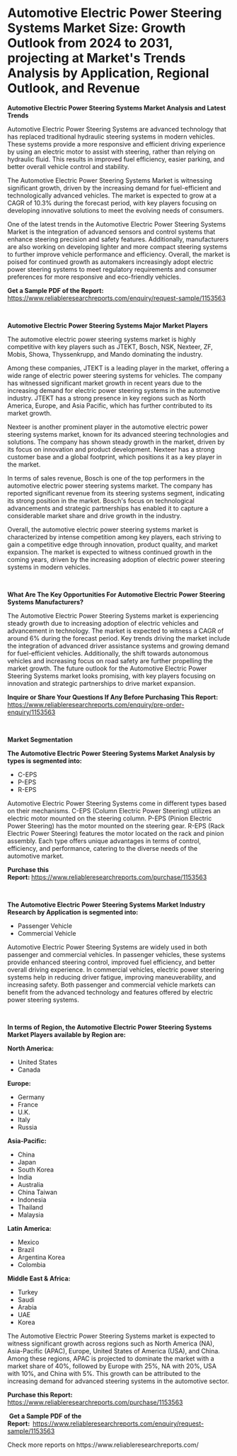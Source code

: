 <p><h1>Automotive Electric Power Steering Systems Market Size: Growth Outlook from 2024 to 2031, projecting at Market's Trends Analysis by Application, Regional Outlook, and Revenue</h1></p><p><strong>Automotive Electric Power Steering Systems Market Analysis and Latest Trends</strong></p>
<p><p>Automotive Electric Power Steering Systems are advanced technology that has replaced traditional hydraulic steering systems in modern vehicles. These systems provide a more responsive and efficient driving experience by using an electric motor to assist with steering, rather than relying on hydraulic fluid. This results in improved fuel efficiency, easier parking, and better overall vehicle control and stability.</p><p>The Automotive Electric Power Steering Systems Market is witnessing significant growth, driven by the increasing demand for fuel-efficient and technologically advanced vehicles. The market is expected to grow at a CAGR of 10.3% during the forecast period, with key players focusing on developing innovative solutions to meet the evolving needs of consumers. </p><p>One of the latest trends in the Automotive Electric Power Steering Systems Market is the integration of advanced sensors and control systems that enhance steering precision and safety features. Additionally, manufacturers are also working on developing lighter and more compact steering systems to further improve vehicle performance and efficiency. Overall, the market is poised for continued growth as automakers increasingly adopt electric power steering systems to meet regulatory requirements and consumer preferences for more responsive and eco-friendly vehicles.</p></p>
<p><strong>Get a Sample PDF of the Report:&nbsp;</strong> <a href="https://www.reliableresearchreports.com/enquiry/request-sample/1153563">https://www.reliableresearchreports.com/enquiry/request-sample/1153563</a></p>
<p>&nbsp;</p>
<p><strong>Automotive Electric Power Steering Systems Major Market Players</strong></p>
<p><p>The automotive electric power steering systems market is highly competitive with key players such as JTEKT, Bosch, NSK, Nexteer, ZF, Mobis, Showa, Thyssenkrupp, and Mando dominating the industry.</p><p>Among these companies, JTEKT is a leading player in the market, offering a wide range of electric power steering systems for vehicles. The company has witnessed significant market growth in recent years due to the increasing demand for electric power steering systems in the automotive industry. JTEKT has a strong presence in key regions such as North America, Europe, and Asia Pacific, which has further contributed to its market growth.</p><p>Nexteer is another prominent player in the automotive electric power steering systems market, known for its advanced steering technologies and solutions. The company has shown steady growth in the market, driven by its focus on innovation and product development. Nexteer has a strong customer base and a global footprint, which positions it as a key player in the market.</p><p>In terms of sales revenue, Bosch is one of the top performers in the automotive electric power steering systems market. The company has reported significant revenue from its steering systems segment, indicating its strong position in the market. Bosch's focus on technological advancements and strategic partnerships has enabled it to capture a considerable market share and drive growth in the industry.</p><p>Overall, the automotive electric power steering systems market is characterized by intense competition among key players, each striving to gain a competitive edge through innovation, product quality, and market expansion. The market is expected to witness continued growth in the coming years, driven by the increasing adoption of electric power steering systems in modern vehicles.</p></p>
<p>&nbsp;</p>
<p><strong>What Are The Key Opportunities For Automotive Electric Power Steering Systems Manufacturers?</strong></p>
<p><p>The Automotive Electric Power Steering Systems market is experiencing steady growth due to increasing adoption of electric vehicles and advancement in technology. The market is expected to witness a CAGR of around 6% during the forecast period. Key trends driving the market include the integration of advanced driver assistance systems and growing demand for fuel-efficient vehicles. Additionally, the shift towards autonomous vehicles and increasing focus on road safety are further propelling the market growth. The future outlook for the Automotive Electric Power Steering Systems market looks promising, with key players focusing on innovation and strategic partnerships to drive market expansion.</p></p>
<p><strong>Inquire or Share Your Questions If Any Before Purchasing This Report:</strong> <a href="https://www.reliableresearchreports.com/enquiry/pre-order-enquiry/1153563">https://www.reliableresearchreports.com/enquiry/pre-order-enquiry/1153563</a></p>
<p>&nbsp;</p>
<p><strong>Market Segmentation</strong></p>
<p><strong>The Automotive Electric Power Steering Systems Market Analysis by types is segmented into:</strong></p>
<p><ul><li>C-EPS</li><li>P-EPS</li><li>R-EPS</li></ul></p>
<p><p>Automotive Electric Power Steering Systems come in different types based on their mechanisms. C-EPS (Column Electric Power Steering) utilizes an electric motor mounted on the steering column. P-EPS (Pinion Electric Power Steering) has the motor mounted on the steering gear. R-EPS (Rack Electric Power Steering) features the motor located on the rack and pinion assembly. Each type offers unique advantages in terms of control, efficiency, and performance, catering to the diverse needs of the automotive market.</p></p>
<p><strong>Purchase this Report:&nbsp;</strong><a href="https://www.reliableresearchreports.com/purchase/1153563">https://www.reliableresearchreports.com/purchase/1153563</a></p>
<p>&nbsp;</p>
<p><strong>The Automotive Electric Power Steering Systems Market Industry Research by Application is segmented into:</strong></p>
<p><ul><li>Passenger Vehicle</li><li>Commercial Vehicle</li></ul></p>
<p><p>Automotive Electric Power Steering Systems are widely used in both passenger and commercial vehicles. In passenger vehicles, these systems provide enhanced steering control, improved fuel efficiency, and better overall driving experience. In commercial vehicles, electric power steering systems help in reducing driver fatigue, improving maneuverability, and increasing safety. Both passenger and commercial vehicle markets can benefit from the advanced technology and features offered by electric power steering systems.</p></p>
<p>&nbsp;</p>
<p><strong>In terms of Region, the Automotive Electric Power Steering Systems Market Players available by Region are:</strong></p>
<p>
    <p> <strong> North America: </strong>
        <ul>
            <li>United States</li>
            <li>Canada</li>
        </ul>
        </p> 
    <p> <strong> Europe: </strong>
        <ul>
            <li>Germany</li>
            <li>France</li>
            <li>U.K.</li>
            <li>Italy</li>
            <li>Russia</li>
        </ul>
        </p> 
    <p> <strong> Asia-Pacific: </strong>
        <ul>
            <li>China</li>
            <li>Japan</li>
            <li>South Korea</li>
            <li>India</li>
            <li>Australia</li>
            <li>China Taiwan</li>
            <li>Indonesia</li>
            <li>Thailand</li>
            <li>Malaysia</li>
        </ul>
        </p> 
    <p> <strong> Latin America: </strong>
        <ul>
            <li>Mexico</li>
            <li>Brazil</li>
            <li>Argentina Korea</li>
            <li>Colombia</li>
        </ul>
        </p> 
    <p> <strong> Middle East & Africa: </strong>
        <ul>
            <li>Turkey</li>
            <li>Saudi</li>
            <li>Arabia</li>
            <li>UAE</li>
            <li>Korea</li>
        </ul>
    </p>
    </p>
<p><p>The Automotive Electric Power Steering Systems market is expected to witness significant growth across regions such as North America (NA), Asia-Pacific (APAC), Europe, United States of America (USA), and China. Among these regions, APAC is projected to dominate the market with a market share of 40%, followed by Europe with 25%, NA with 20%, USA with 10%, and China with 5%. This growth can be attributed to the increasing demand for advanced steering systems in the automotive sector.</p></p>
<p><strong>Purchase this Report: </strong><a href="https://www.reliableresearchreports.com/purchase/1153563">https://www.reliableresearchreports.com/purchase/1153563</a></p>
<p>&nbsp;<strong>Get a Sample PDF of the Report:&nbsp;&nbsp;</strong><a href="https://www.reliableresearchreports.com/enquiry/request-sample/1153563">https://www.reliableresearchreports.com/enquiry/request-sample/1153563</a></p>
<p><strong></strong></p>
<p>Check more reports on https://www.reliableresearchreports.com/</p>